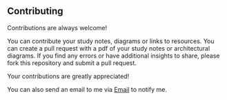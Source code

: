 ## Contributing

Contributions are always welcome!

You can contribute your study notes, diagrams or links to resources. You can create a pull request with a pdf of your study notes or architectural diagrams.
If you find any errors or have additional insights to share, please fork this repository and submit a pull request. 

Your contributions are greatly appreciated!


You can also send an email to me via [Email](mailto:sam@samuelbarden.com) to notify me.

